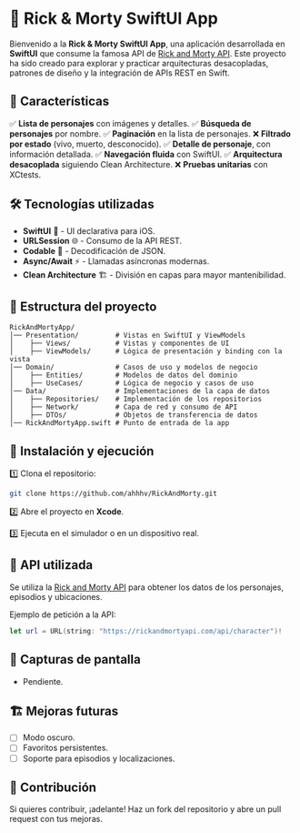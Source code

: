 # 📱 Rick & Morty SwiftUI App

Bienvenido a la **Rick & Morty SwiftUI App**, una aplicación desarrollada en **SwiftUI** que consume la famosa API de [Rick and Morty API](https://rickandmortyapi.com/). Este proyecto ha sido creado para explorar y practicar arquitecturas desacopladas, patrones de diseño y la integración de APIs REST en Swift.

## 📌 Características

✅ **Lista de personajes** con imágenes y detalles.
✅ **Búsqueda de personajes** por nombre.
✅ **Paginación** en la lista de personajes.
❌ **Filtrado por estado** (vivo, muerto, desconocido).
✅ **Detalle de personaje**, con información detallada.
✅ **Navegación fluida** con SwiftUI.
✅ **Arquitectura desacoplada** siguiendo Clean Architecture.
❌ **Pruebas unitarias** con XCtests.

## 🛠️ Tecnologías utilizadas

- **SwiftUI** 📱 - UI declarativa para iOS.
- **URLSession** 🌐 - Consumo de la API REST.
- **Codable** 🔄 - Decodificación de JSON.
- **Async/Await** ⚡ - Llamadas asíncronas modernas.
- **Clean Architecture** 🏗️ - División en capas para mayor mantenibilidad.

## 📂 Estructura del proyecto

```
RickAndMortyApp/
│── Presentation/         # Vistas en SwiftUI y ViewModels
│    ├── Views/           # Vistas y componentes de UI
│    ├── ViewModels/      # Lógica de presentación y binding con la vista
│── Domain/               # Casos de uso y modelos de negocio
│    ├── Entities/        # Modelos de datos del dominio
│    ├── UseCases/        # Lógica de negocio y casos de uso
│── Data/                 # Implementaciones de la capa de datos
│    ├── Repositories/    # Implementación de los repositorios
│    ├── Network/         # Capa de red y consumo de API
│    ├── DTOs/            # Objetos de transferencia de datos
│── RickAndMortyApp.swift # Punto de entrada de la app
```

## 🚀 Instalación y ejecución

1️⃣ Clona el repositorio:
```bash
git clone https://github.com/ahhhv/RickAndMorty.git
```

2️⃣ Abre el proyecto en **Xcode**.

3️⃣ Ejecuta en el simulador o en un dispositivo real.

## 🔗 API utilizada

Se utiliza la [Rick and Morty API](https://rickandmortyapi.com/) para obtener los datos de los personajes, episodios y ubicaciones.

Ejemplo de petición a la API:
```swift
let url = URL(string: "https://rickandmortyapi.com/api/character")!
```

## 📸 Capturas de pantalla

* Pendiente. 

## 🏗️ Mejoras futuras

- [ ] Modo oscuro.
- [ ] Favoritos persistentes.
- [ ] Soporte para episodios y localizaciones.

## 🤝 Contribución

Si quieres contribuir, ¡adelante! Haz un fork del repositorio y abre un pull request con tus mejoras.
